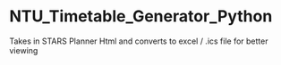 # NTU_Timetable_Generator_Python
 Takes in STARS Planner Html and converts to excel / .ics file for better viewing
